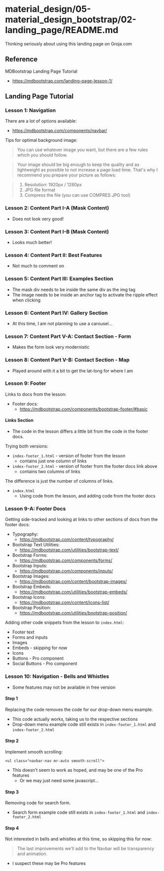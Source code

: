 
# material_design/05-material_design_bootstrap/02-landing_page/README.md

Thinking seriously about using this landing page on Groja.com

## Reference

MDBootstrap Landing Page Tutorial

- https://mdbootstrap.com/landing-page-lesson-1/

## Landing Page Tutorial

### Lesson 1: Navigation

There are a lot of options available:

- https://mdbootstrap.com/components/navbar/

Tips for optimal background image:

> You can use whatever image you want, but there are a few rules which you should follow.

> Your image should be big enough to keep the quality and as lightweight as possible to not increase a page load time. That's why I recommend you prepare your picture as follows:

> 1. Resolution: 1920px / 1280px
> 2. JPG file format
> 3. Compress the file (you can use COMPRES JPG tool)

### Lesson 2: Content Part I-A (Mask Content)

- Does not look very good!

### Lesson 3: Content Part I-B (Mask Content)

- Looks much better!

### Lesson 4: Content Part II: Best Features

- Not much to comment on

### Lesson 5: Content Part III: Examples Section

- The mask div needs to be inside the same div as the img tag
- The image needs to be inside an anchor tag to activate the ripple effect when clicking

### Lesson 6: Content Part IV: Gallery Section

- At this time, I am not planning to use a carousel...

### Lesson 7: Content Part V-A: Contact Section - Form

- Makes the form look very modernistic

### Lesson 8: Content Part V-B: Contact Section - Map

- Played around with it a bit to get the lat-long for where I am

### Lesson 9: Footer

Links to docs from the lesson:

- Footer docs:
  - https://mdbootstrap.com/components/bootstrap-footer/#basic

#### Links Section

- The code in the lesson differs a little bit from the code in the footer docs.

Trying both versions:

- `index-footer_1.html` - version of footer from the lesson
  - contains just one column of links
- `index-footer_2.html` - version of footer from the footer docs link above
  - contains two columns of links

The difference is just the number of columns of links.

- `index.html`
  - Using code from the lesson, and adding code from the footer docs

### Lesson 9-A: Footer Docs

Getting side-tracked and looking at links to other sections of docs from the footer docs:

- Typography:
  - https://mdbootstrap.com/content/typography/
- Bootstrap Text Utilities:
  - https://mdbootstrap.com/utilities/bootstrap-text/
- Bootstrap Forms:
  - https://mdbootstrap.com/components/forms/
- Bootstrap Inputs:
  - https://mdbootstrap.com/components/inputs/
- Bootstrap Images:
  - https://mdbootstrap.com/content/bootstrap-images/
- Bootstrap Embeds:
  - https://mdbootstrap.com/utilities/bootstrap-embeds/
- Bootstrap Icons:
  - https://mdbootstrap.com/content/icons-list/
- Bootstrap Position:
  - https://mdbootstrap.com/utilities/bootstrap-position/

Adding other code snippets from the lesson to `index.html`:

- Footer text
- Forms and inputs
- Images
- Embeds - skipping for now
- Icons
- Buttons - Pro component
- Social Buttons - Pro component

### Lesson 10: Navigation - Bells and Whistles

- Some features may not be available in free version

#### Step 1

Replacing the code removes the code for our drop-down menu example.

- This code actually works, taking us to the respective sections
- Drop-down menu example code still exists in `index-footer_1.html` and `index-footer_2.html`

#### Step 2

Implement smooth scrolling:

```
<ul class="navbar-nav mr-auto smooth-scroll">
```

- This doesn't seem to work as hoped, and may be one of the Pro features
  - Or we may just need some javascript...

#### Step 3

Removing code for search form.

- Search form example code still exists in `index-footer_1.html` and `index-footer_2.html`

#### Step 4

Not interested in bells and whistles at this time, so skipping this for now:

> The last improvements we'll add to the Navbar will be transparency and animation.

- I suspect these may be Pro features



